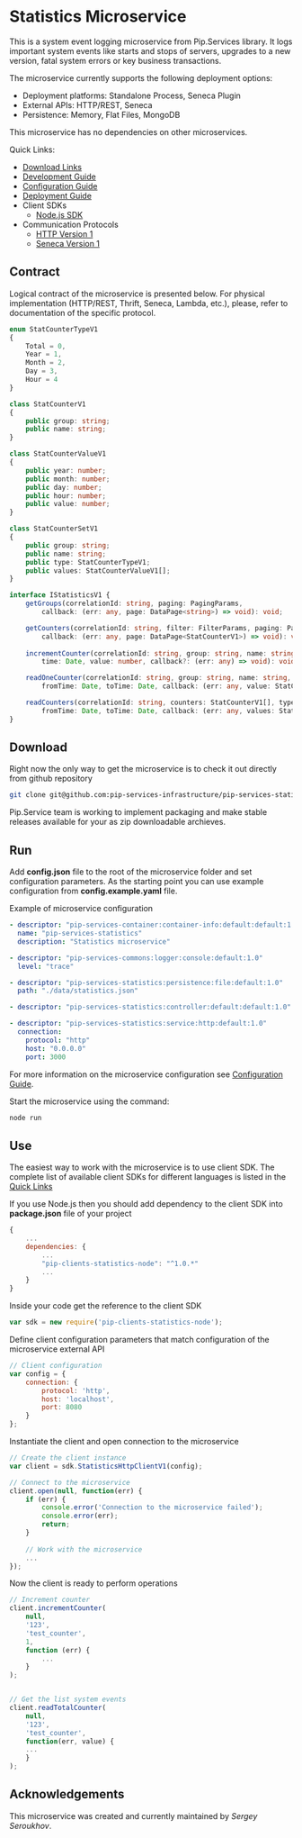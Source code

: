 # Statistics Microservice

This is a system event logging microservice from Pip.Services library. 
It logs important system events like starts and stops of servers,
upgrades to a new version, fatal system errors or key business transactions.

The microservice currently supports the following deployment options:
* Deployment platforms: Standalone Process, Seneca Plugin
* External APIs: HTTP/REST, Seneca
* Persistence: Memory, Flat Files, MongoDB

This microservice has no dependencies on other microservices.

<a name="links"></a> Quick Links:

* [Download Links](doc/Downloads.md)
* [Development Guide](doc/Development.md)
* [Configuration Guide](doc/Configuration.md)
* [Deployment Guide](doc/Deployment.md)
* Client SDKs
  - [Node.js SDK](https://github.com/pip-services/pip-clients-statistics-node)
* Communication Protocols
  - [HTTP Version 1](doc/HttpProtocolV1.md)
  - [Seneca Version 1](doc/SenecaProtocolV1.md)

##  Contract

Logical contract of the microservice is presented below. For physical implementation (HTTP/REST, Thrift, Seneca, Lambda, etc.),
please, refer to documentation of the specific protocol.

```typescript
enum StatCounterTypeV1
{
    Total = 0,
    Year = 1,
    Month = 2,
    Day = 3,
    Hour = 4
}

class StatCounterV1
{
    public group: string;
    public name: string;
}

class StatCounterValueV1
{
    public year: number;
    public month: number;
    public day: number;
    public hour: number;
    public value: number;
}

class StatCounterSetV1
{
    public group: string;
    public name: string;
    public type: StatCounterTypeV1;
    public values: StatCounterValueV1[];
}

interface IStatisticsV1 {
    getGroups(correlationId: string, paging: PagingParams,
        callback: (err: any, page: DataPage<string>) => void): void;

    getCounters(correlationId: string, filter: FilterParams, paging: PagingParams, 
        callback: (err: any, page: DataPage<StatCounterV1>) => void): void;
    
    incrementCounter(correlationId: string, group: string, name: string,
        time: Date, value: number, callback?: (err: any) => void): void;

    readOneCounter(correlationId: string, group: string, name: string, type: StatCounterTypeV1,
        fromTime: Date, toTime: Date, callback: (err: any, value: StatCounterSetV1) => void): void;

    readCounters(correlationId: string, counters: StatCounterV1[], type: StatCounterTypeV1,
        fromTime: Date, toTime: Date, callback: (err: any, values: StatCounterSetV1[]) => void): void;
}

```

## Download

Right now the only way to get the microservice is to check it out directly from github repository
```bash
git clone git@github.com:pip-services-infrastructure/pip-services-statistics-node.git
```

Pip.Service team is working to implement packaging and make stable releases available for your 
as zip downloadable archieves.

## Run

Add **config.json** file to the root of the microservice folder and set configuration parameters.
As the starting point you can use example configuration from **config.example.yaml** file. 

Example of microservice configuration
```yaml
- descriptor: "pip-services-container:container-info:default:default:1.0"
  name: "pip-services-statistics"
  description: "Statistics microservice"

- descriptor: "pip-services-commons:logger:console:default:1.0"
  level: "trace"

- descriptor: "pip-services-statistics:persistence:file:default:1.0"
  path: "./data/statistics.json"

- descriptor: "pip-services-statistics:controller:default:default:1.0"

- descriptor: "pip-services-statistics:service:http:default:1.0"
  connection:
    protocol: "http"
    host: "0.0.0.0"
    port: 3000
```
 
For more information on the microservice configuration see [Configuration Guide](Configuration.md).

Start the microservice using the command:
```bash
node run
```

## Use

The easiest way to work with the microservice is to use client SDK. 
The complete list of available client SDKs for different languages is listed in the [Quick Links](#links)

If you use Node.js then you should add dependency to the client SDK into **package.json** file of your project
```javascript
{
    ...
    dependencies: {
        ...
        "pip-clients-statistics-node": "^1.0.*"
        ...
    }
}
```

Inside your code get the reference to the client SDK
```javascript
var sdk = new require('pip-clients-statistics-node');
```

Define client configuration parameters that match configuration of the microservice external API
```javascript
// Client configuration
var config = {
    connection: {
        protocol: 'http',
        host: 'localhost', 
        port: 8080
    }
};
```

Instantiate the client and open connection to the microservice
```javascript
// Create the client instance
var client = sdk.StatisticsHttpClientV1(config);

// Connect to the microservice
client.open(null, function(err) {
    if (err) {
        console.error('Connection to the microservice failed');
        console.error(err);
        return;
    }
    
    // Work with the microservice
    ...
});
```

Now the client is ready to perform operations
```javascript
// Increment counter
client.incrementCounter(
    null,
    '123',
    'test_counter',
    1,
    function (err) {
        ...
    }
);
```

```javascript

// Get the list system events
client.readTotalCounter(
    null,
    '123',
    'test_counter',
    function(err, value) {
    ...    
    }
);
```    

## Acknowledgements

This microservice was created and currently maintained by *Sergey Seroukhov*.

